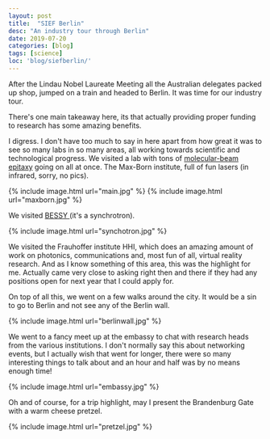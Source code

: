 ```yaml
---
layout: post
title:  "SIEF Berlin"
desc: "An industry tour through Berlin"
date: 2019-07-20
categories: [blog]
tags: [science]
loc: 'blog/siefberlin/'
---
```


After the Lindau Nobel Laureate Meeting all the Australian delegates packed up shop,
jumped on a train and headed to Berlin. It was time for our industry tour.

There's one main takeaway here, its that actually providing proper funding to research has some amazing benefits.

I digress. I don't have too much to say in here apart from how great it was to see so many labs in so many areas,
all working towards scientific and technological progress. We visited a lab with tons of [molecular-beam epitaxy](https://en.wikipedia.org/wiki/Molecular-beam_epitaxy)
going on all at once. The Max-Born institute, full of fun lasers (in infrared, sorry, no pics).

{% include image.html url="main.jpg"  %}
{% include image.html url="maxborn.jpg"  %}

We visited [BESSY ](https://en.wikipedia.org/wiki/BESSY) (it's a synchrotron).

{% include image.html url="synchotron.jpg"  %}


We visited the Frauhoffer institute HHI, which does an amazing amount of work on photonics, communications
and, most fun of all, virtual reality research. And as I know something of this area, this was the highlight for me. Actually
came very close to asking right then and there if they had any positions open for next year that I could apply for.

On top of all this, we went on a few walks around the city. It would be a sin to go to Berlin and not see any of the 
Berlin wall.

{% include image.html url="berlinwall.jpg"  %}

We went to a fancy meet up at the embassy to chat with research heads from the various institutions. I 
don't normally say this about networking events, but I actually wish that went for longer, there were so many interesting
things to talk about and  an hour and half was by no means enough time!



{% include image.html url="embassy.jpg"  %}

Oh and of course, for a trip highlight, may I present the Brandenburg Gate with a warm cheese pretzel.

{% include image.html url="pretzel.jpg"  %}
